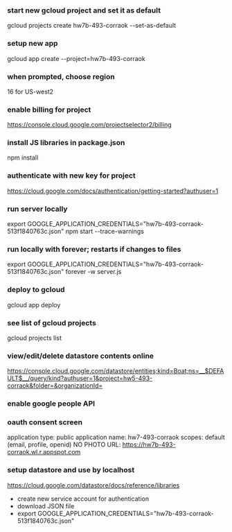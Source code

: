 ### start new gcloud project and set it as default
gcloud projects create hw7b-493-corraok  --set-as-default

### setup new app
gcloud app create --project=hw7b-493-corraok

### when prompted, choose region 
16 for US-west2

### enable billing for project
https://console.cloud.google.com/projectselector2/billing

### install JS libraries in package.json
npm install 

### authenticate with new key for project
https://cloud.google.com/docs/authentication/getting-started?authuser=1

### run server locally
export GOOGLE_APPLICATION_CREDENTIALS="hw7b-493-corraok-513f1840763c.json"
npm start --trace-warnings

### run locally with forever; restarts if changes to files
export GOOGLE_APPLICATION_CREDENTIALS="hw7b-493-corraok-513f1840763c.json"
forever -w server.js

### deploy to gcloud 
gcloud app deploy 

### see list of gcloud projects 
gcloud projects list

### view/edit/delete datastore contents online
https://console.cloud.google.com/datastore/entities;kind=Boat;ns=__$DEFAULT$__/query/kind?authuser=1&project=hw5-493-corraok&folder=&organizationId=

### enable google people API

### oauth consent screen 
application type: public 
application name: hw7-493-corraok
scopes: default (email, profile, openid)
NO PHOTO
URL: https://hw7b-493-corraok.wl.r.appspot.com


### setup datastore and use by localhost
https://cloud.google.com/datastore/docs/reference/libraries
- create new service account for authentication 
- download JSON file 
- export GOOGLE_APPLICATION_CREDENTIALS="hw7b-493-corraok-513f1840763c.json"